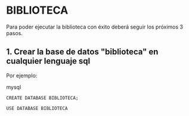 # BIBLIOTECA
  Para poder ejecutar la biblioteca con éxito deberá seguir los próximos 3 pasos.
## 1. Crear la base de datos "biblioteca" en cualquier lenguaje sql
 Por ejemplo:
 
 mysql
 ```
 CREATE DATABASE BIBLIOTECA;

 USE DATABASE BIBLIOTECA
 ```
